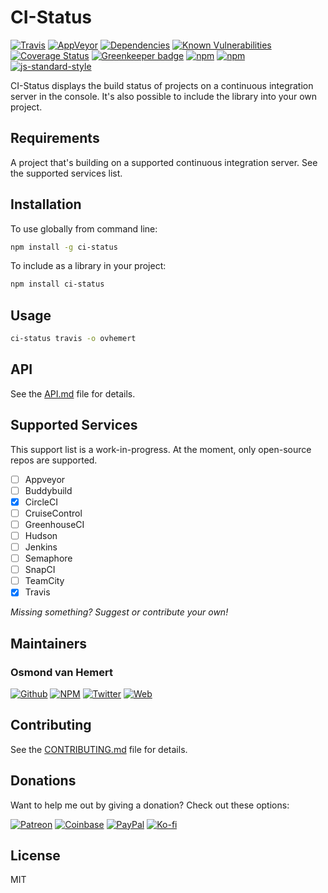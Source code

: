 # CI-Status

[![Travis](https://img.shields.io/travis/com/ovhemert/ci-status.svg?branch=master&logo=travis)](https://travis-ci.com/ovhemert/ci-status)
[![AppVeyor](https://img.shields.io/appveyor/ci/ovhemert/ci-status.svg?logo=appveyor)](https://ci.appveyor.com/project/ovhemert/ci-status)
[![Dependencies](https://img.shields.io/david/ovhemert/ci-status.svg)](https://david-dm.org/ovhemert/ci-status)
[![Known Vulnerabilities](https://snyk.io/test/npm/ci-status/badge.svg)](https://snyk.io/test/npm/ci-status)
[![Coverage Status](https://coveralls.io/repos/github/ovhemert/ci-status/badge.svg?branch=master)](https://coveralls.io/github/ovhemert/ci-status?branch=master)
[![Greenkeeper badge](https://badges.greenkeeper.io/ovhemert/ci-status.svg)](https://greenkeeper.io/)
[![npm](https://img.shields.io/npm/v/ci-status.svg)](https://www.npmjs.com/package/ci-status)
[![npm](https://img.shields.io/npm/dm/ci-status.svg)](https://www.npmjs.com/package/ci-status)
[![js-standard-style](https://img.shields.io/badge/code%20style-standard-brightgreen.svg?style=flat)](http://standardjs.com/)

CI-Status displays the build status of projects on a continuous integration server in the console.
It's also possible to include the library into your own project.

## Requirements

A project that's building on a supported continuous integration server.
See the supported services list.

## Installation

To use globally from command line:

```bash
npm install -g ci-status
```

To include as a library in your project:

```bash
npm install ci-status
```

## Usage

```bash
ci-status travis -o ovhemert
```

## API

See the [API.md](./docs/API.md) file for details.

## Supported Services

This support list is a work-in-progress. At the moment, only open-source repos are supported.

- [ ] Appveyor
- [ ] Buddybuild
- [x] CircleCI
- [ ] CruiseControl
- [ ] GreenhouseCI
- [ ] Hudson
- [ ] Jenkins
- [ ] Semaphore
- [ ] SnapCI
- [ ] TeamCity
- [x] Travis

*Missing something? Suggest or contribute your own!*

## Maintainers

### Osmond van Hemert

[![Github](https://img.shields.io/badge/style-github-333333.svg?logo=github&logoColor=white&label=)](https://github.com/ovhemert)
[![NPM](https://img.shields.io/badge/style-npm-333333.svg?logo=npm&logoColor=&label=)](https://www.npmjs.com/~ovhemert)
[![Twitter](https://img.shields.io/badge/style-twitter-333333.svg?logo=twitter&logoColor=&label=)](https://twitter.com/osmondvanhemert)
[![Web](https://img.shields.io/badge/style-website-333333.svg?logoColor=white&label=&logo=diaspora)](https://www.osmondvanhemert.nl)

## Contributing

See the [CONTRIBUTING.md](./docs/CONTRIBUTING.md) file for details.

## Donations

Want to help me out by giving a donation? Check out these options:

[![Patreon](https://img.shields.io/badge/style-patreon-333333.svg?logo=patreon&logoColor=&label=)](https://www.patreon.com/ovhemert)
[![Coinbase](https://img.shields.io/badge/style-bitcoin-333333.svg?logo=bitcoin&logoColor=&label=)](https://commerce.coinbase.com/checkout/fd177bf0-a89a-481b-889e-22bfce857b75)
[![PayPal](https://img.shields.io/badge/style-paypal-333333.svg?logo=paypal&logoColor=&label=)](https://www.paypal.me/osmondvanhemert)
[![Ko-fi](https://img.shields.io/badge/style-coffee-333333.svg?logo=ko-fi&logoColor=&label=)](http://ko-fi.com/ovhemert)

## License

MIT
